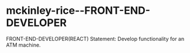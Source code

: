 # mckinley-rice--FRONT-END-DEVELOPER
FRONT-END-DEVELOPER(REACT)
Statement: Develop functionality for an ATM machine.

